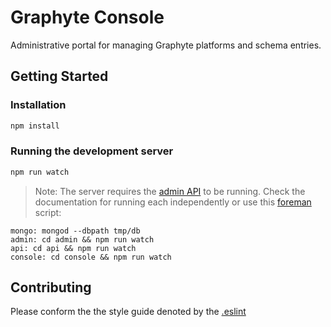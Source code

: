 # Graphyte Console

Administrative portal for managing Graphyte platforms and
schema entries.

## Getting Started

### Installation
```bash
npm install
```

### Running the development server

```bash
npm run watch
```

>Note: The server requires the [admin API](https://github.com/FlexSites/Graphyte-Console-API)
to be running. Check the documentation for running each independently or
use this [foreman](https://www.npmjs.com/package/foreman) script:

```
mongo: mongod --dbpath tmp/db
admin: cd admin && npm run watch
api: cd api && npm run watch
console: cd console && npm run watch
```

## Contributing

Please conform the the style guide denoted by the [.eslint](https://github.com/FlexSites/Graphyte-Console/blob/master/.eslintrc)




